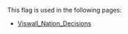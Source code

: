 This flag is used in the following pages:
 - [Viswall_Nation_Decisions](../decisions/Viswall_Nation_Decisions.md)
